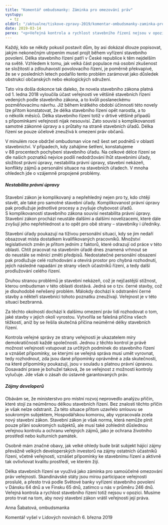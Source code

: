 ```yaml
---
title: "Komentář ombudsmanky: Záminka pro omezování práv"
vystupy:
  - tz
oldUrl: "/aktualne/tiskove-zpravy-2019/komentar-ombudsmanky-zaminka-pro-omezovani-prav/"
date: 2019-03-14
perex: "<p>Veřejná kontrola a rychlost stavebního řízení nejsou v opozici. </p>"
---
```


<!-- imported from the old website -->

<p>Každý, kdo se někdy pokusil postavit dům, by asi dokázal dlouze popisovat, jakým nekonečným utrpením musel projít během vyřízení stavebního povolení. Délka stavebního řízení patří v České republice k těm nejdelším na světě. Vzhledem k tomu, jak velká část populace má osobní zkušenost se složitostí a zdlouhavostí povolovacího řízení, je poměrně překvapivé, že se v posledních letech podařilo tento problém zarámovat jako důsledek obstrukcí občanských nebo ekologických sdružení. </p><p>Tato víra došla dokonce tak daleko, že novela stavebního zákona platná od 1. ledna 2018 vyloučila účast veřejnosti ve většině stavebních řízení vedených podle stavebního zákona, a to kvůli poslaneckému pozměňovacímu návrhu. Již během krátkého období účinnosti této novely lze přitom konstatovat, že délka stavebního řízení opět narostla, a to o několik měsíců. Délka stavebního řízení totiž v drtivé většině případů s připomínkami veřejnosti nijak nesouvisí. Zato souvisí s komplikovaností samotné zákonné úpravy a s průtahy na straně stavebních úřadů. Délka řízení se pouze účelově zneužívá k omezení práv občanů. </p><p>V minulém roce obdržel ombudsman více než šest set podnětů v oblasti stavebnictví. V případech, kdy zahájíme šetření, konstatujeme v 88 procentech pochybení stavebního úřadu. Na celkové délce řízení se dle našich poznatků nejvíce podílí nedodržování lhůt stavebními úřady, složitost právní úpravy, nestabilita právní úpravy, stavební nekázeň, konflikty zájmů a personální situace na stavebních úřadech. V mnoha ohledech jde o vzájemně propojené problémy. </p><h5>Nestabilita právní úpravy </h5><p>Stavební zákon je komplikovaný a nepřehledný nejen pro ty, kdo chtějí stavět, ale také pro samotné stavební úřady. Komplikovanost právní úpravy pak prodlužuje jednotlivé procesy a zvyšuje chybovost úřadů. S komplikovaností stavebního zákona souvisí nestabilita právní úpravy. Stavební zákon prochází neustále dalšími a dalšími novelizacemi, které dále zvyšují jeho nepřehlednost a to opět pro obě strany – stavebníky i úředníky. </p><p>Stavební úřady poukazují na tíživou personální situaci, kdy se jim nedaří obsazovat místa dostatkem kvalifikovaných pracovníků. Množství legislativních změn je přitom jedním z faktorů, které odrazují od práce v této oblasti. Chtít pracovat na stavebním úřadě dnes znamená vrhnout se do neustále se měnící změti předpisů. Nedostatečné personální obsazení pak prodlužuje celé rozhodování a otevírá prostor pro chybná rozhodnutí, jejich následné napadání ze strany všech účastníků řízení, a tedy další prodlužování celého řízení. </p><p>Druhou stranou problémů je stavební nekázeň, což je nejčastější stížnost, kterou ombudsman v této oblasti dostává. Jedná se o tzv. černé stavby, což je dlouhodobě neřešený problém. Málokdy dochází k odstranění černé stavby a někteří stavebníci tohoto poznatku zneužívají. Veřejnost je v této situaci bezbranná. </p><p>Za těchto okolností dochází k dalšímu omezení práv lidí rozhodovat o tom, jaké stavby v jejich okolí vyrostou. Vytvořila se falešná příčina všech těžkostí, aniž by se řešila skutečná příčina neúměrné délky stavebních řízení. </p><p>Kontrola veřejné správy ze strany veřejnosti je ukazatelem míry demokratičnosti každé společnosti. Jednou z těchto kontrol je právě možnost veřejnosti vstupovat za určitých podmínek do stavebního řízení a vznášet připomínky, se kterými se veřejná správa musí umět vyrovnat, tedy rozhodnout, zda jsou dané připomínky oprávněné a zda skutečnosti, na které připomínky poukazují, jsou v souladu s platnou právní úpravou. Dosavadní praxe je bohužel taková, že se veřejnost z možnosti kontroly vylučuje. Jde však o zásah do ústavně garantovaných práv. </p><h5>Zájmy developerů </h5><p>Obávám se, že ministerstvo pro místní rozvoj neprovedlo analýzu příčin, které stojí za neúměrnou délkou stavebních řízení. Bez znalosti těchto příčin je však nelze odstranit. Za této situace přitom uzavřelo smlouvu se soukromým subjektem, Hospodářskou komorou, aby vypracovala zcela nový stavební zákon. Stavební zákon je však norma, která nemůže plnit pouze přání soukromých subjektů, ale musí také zohlednit důslednou veřejnou kontrolu a ochranu veřejných zájmů, jako je ochrana životního prostředí nebo kulturních památek. </p><p>Osobně mám značné obavy, jak velké ohledy bude brát subjekt hájící zájmy převážně velkých developerských investorů na zájmy ostatních účastníků řízení, včetně veřejnosti, vznášet připomínky ke stavebnímu řízení a aktivně tak ovlivňovat kvalitu prostředí, ve kterém žijí. </p><p>Délka stavebních řízení se využívá jako záminka pro samoúčelné omezování práv veřejnosti. Skandinávské státy jsou mírou participace veřejnosti proslulé, a přesto trvá podle Světové banky vyřízení stavebního povolení v Dánsku 64 dnů a ve Finsku 65 dnů, zatímco u nás v průměru 246 dnů. Veřejná kontrola a rychlost stavebního řízení totiž nejsou v opozici. Musíme proto trvat na tom, aby nový stavební zákon vrátil veřejnosti její práva.</p><p>Anna Šabatová, ombudsmanka</p><p>Komentář vyšel v Lidových novinách 6. března 2019</p><p></p><p></p>
